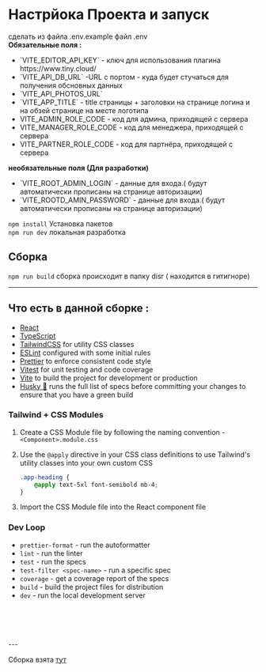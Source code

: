 # Настрйока Проекта и запуск
сделать из файла .env.example файл .env <br>
**Обязательные поля :**
<ul>
    <li>`VITE_EDITOR_API_KEY` - ключ для использования плагина https://www.tiny.cloud/</li>
    <li>`VITE_API_DB_URL` -URL с портом - куда будет стучаться для получения обсновных данных</li>
    <li>`VITE_API_PHOTOS_URL`</li>
    <li>`VITE_APP_TITLE`  - title страницы +  заголовки на странице логина и на обзей странице на месте логотипа</li>
    <li>VITE_ADMIN_ROLE_CODE - код для админа, приходящей с сервера</li>
    <li>VITE_MANAGER_ROLE_CODE - код для менеджера, приходящей с сервера</li>
    <li>VITE_PARTNER_ROLE_CODE - код для партнёра, приходящей с сервера</li>

</ul>

**необязательные поля (Для разработки)**
<ul>
    <li>`VITE_ROOT_ADMIN_LOGIN` -  данные для входа.( будут автоматически прописаны  на странице авторизации)</li>
    <li>`VITE_ROOTD_AMIN_PASSWORD` -  данные для входа.( будут автоматически прописаны  на странице авторизации)</li>
</ul>

`npm install` Установка пакетов<br>
`npm run dev` локальная разработка

## Сборка 
`npm run build` сборка происходит в папку disr ( находится в гитигноре)











----
## Что есть в данной сборке :

- [React](https://reactjs.org/)
- [TypeScript](https://www.typescriptlang.org/)
- [TailwindCSS](https://tailwindcss.com/) for utility CSS classes
- [ESLint](https://eslint.org/) configured with some initial rules
- [Prettier](https://prettier.io/) to enforce consistent code style
- [Vitest](https://vitest.dev/) for unit testing and code coverage
- [Vite](https://vitejs.dev/) to build the project for development or production
- [Husky 🐶](https://typicode.github.io/husky/) runs the full list of specs before committing your changes to ensure that you have a green build


### Tailwind + CSS Modules

1. Create a CSS Module file by following the naming convention - `<Component>.module.css`
2. Use the `@apply` directive in your CSS class definitions to use Tailwind's utility classes into your own custom CSS
    
    ```css
    .app-heading {
        @apply text-5xl font-semibold mb-4;
    }
    ```
3. Import the CSS Module file into the React component file

### Dev Loop

- `prettier-format` - run the autoformatter
- `lint` - run the linter
- `test` - run the specs
- `test-filter <spec-name>` - run a specific spec
- `coverage` - get a coverage report of the specs
- `build` - build the project files for distribution
- `dev` - run the local development server

<br>
<br>
<br>
<br>
---

Сборка взята <a href="https://github.com/nrabhiram/vite-react-ts-tailwind-template.git">тут</a>
